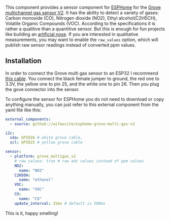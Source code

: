 This component provides a sensor component for [ESPHome](https://esphome.io) for the [Grove multichannel gas sensor V2](https://wiki.seeedstudio.com/Grove-Multichannel-Gas-Sensor-V2/). It has the ability to detect a variety of gases: Carbon monoxide (CO), Nitrogen dioxide (NO2), Ethyl alcohol(C2H5CH), Volatile Organic Compounds (VOC). According to the specifications it is rather a qualitive than a quantitive sensor. But this is enough for fun projects like building an [artificial nose](https://blog.benjamin-cabe.com/2021/08/03/how-i-built-a-connected-artificial-nose). If you are interested in qualitative measurements, you may want to enable the `raw_values` option, which will publish raw sensor readings instead of converted ppm values.

## Installation

In order to connect the Grove multi gas sensor to an ESP32 I recommend [this cable](https://www.seeedstudio.com/Grove-4-pin-Female-Jumper-to-Grove-4-pin-Conversion-Cable-5-PCs-per-PAck.html). You connect the black female jumper to ground, the red one to 3.3V, the yellow one to pin 25, and the white one to pin 26. Then you plug the gove connector into the sensor.

To configure the sensor for ESPHome you do not need to download or copy anything manually, you can just refer to this external component from the yaml file like this:

```yaml
external_components:
  - source: github://wifwucite/esphome-grove-multi-gas-v2

i2c:
  sda: GPIO26 # white grove cable‚
  scl: GPIO25 # yellow grove cable

sensor:
  - platform: grove_multigas_v2
    # raw_values: true # raw adc values instead of ppm values
    NO2:
      name: "NO2"
    C2H5OH:
      name: "ethanol"
    VOC:
      name: "VOC"
    CO:
      name: "CO"
    update_interval: 25ms # default is 500ms
```
This is it, happy smelling!